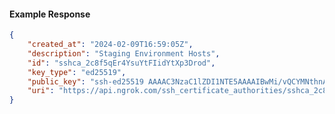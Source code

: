 <!-- Code generated for API Clients. DO NOT EDIT. -->

#### Example Response

```json
{
	"created_at": "2024-02-09T16:59:05Z",
	"description": "Staging Environment Hosts",
	"id": "sshca_2c8f5qEr4YsuYtFIidYtXp3Drod",
	"key_type": "ed25519",
	"public_key": "ssh-ed25519 AAAAC3NzaC1lZDI1NTE5AAAAIBwMi/vQCYMNthnAITxppQV1Q/n/HgJUPHZza4+HYCgk",
	"uri": "https://api.ngrok.com/ssh_certificate_authorities/sshca_2c8f5qEr4YsuYtFIidYtXp3Drod"
}
```
